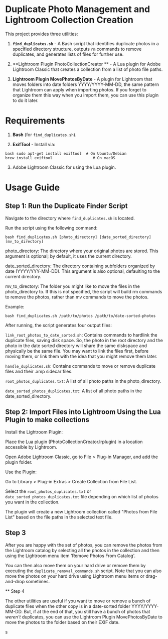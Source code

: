 # Duplicate Photo Management and Lightroom Collection Creation

This project provides three utilities: 

1. **`find_duplicates.sh`** - A
Bash script that identifies duplicate photos in a specified directory
structure, outputs `rm` commands to remove duplicates, and generates
lists of files for further use. 

2. **Lightroom Plugin PhotoCollectionCreator ** - A Lua
plugin for Adobe Lightroom Classic that creates a collection from a list
of photo file paths.

3. **Lightroom Plugin MovePhotosByDate** - A plugin for 
Lightroom that moves folders into date folders YYYY/YYYY-MM-DD, 
the same pattern that Lightroom can apply when importing photos.  If you
forget to organize them this way when you import them, you can use
this plugin to do it later.  

# Requirements

1. **Bash** (for `find_duplicates.sh`).

2. **ExifTool** - Install via:
  
  ```
  bash sudo apt-get install exiftool  # On Ubuntu/Debian
  brew install exiftool                  # On macOS
  ```
  
3. Adobe Lightroom Classic for using the Lua plugin.

# Usage Guide

## Step 1: Run the Duplicate Finder Script

Navigate to the directory where `find_duplicates.sh` is located.

Run the script using the following command:

`bash find_duplicates.sh [photo_directory] [date_sorted_directory] [mv_to_directory]`

photo_directory: The directory where your original photos are stored.
This argument is optional; by default, it uses the current directory.

date_sorted_directory: The directory containing subfolders organized by
date (YYYY/YYY-MM-DD). This argument is also optional, defaulting to the
current directory.

mv_to_directory: The folder you might like to move the files in the photo_directory
to.  If this is not specified, the script will build rm commands to remove the
photos, rather than mv commands to move the photos. 

Example:

`bash find_duplicates.sh /path/to/photos /path/to/date-sorted-photos`

After running, the script generates four output files:

`link_root_photos_to_date_sorted.sh`: Contains commands to hardlink
the duplicate files, saving disk space.  So, the photo in the root
directory and the photo in the date sorted directory will share 
the same diskspace and physically be the same file.  You may want to link the files first,
before moving them, or link them with the idea that you might remove them
later.  

`handle_duplicates.sh`: Contains commands to move or remove duplicate
files and their .xmp sidecar files.  

`root_photos_duplicates.txt`: A list of all photo paths in the photo_directory.

`date_sorted_photos_duplicates.txt`: A list of all photo paths in the
date_sorted_directory.


## Step 2: Import Files into Lightroom Using the Lua Plugin to make collections

Install the Lightroom Plugin:

Place the Lua plugin (PhotoCollectionCreator.lrplugin) in a location
accessible by Lightroom.

Open Adobe Lightroom Classic, go to File > Plug-in Manager, and add the
plugin folder.

Use the Plugin:

Go to Library > Plug-in Extras > Create Collection from File List.

Select the `root_photos_duplicates.txt` or `date_sorted_photos_duplicates.txt` file depending on
which list of photos you want in the collection.

The plugin will create a new Lightroom collection called "Photos from File List"
based on the file paths in the selected text file.

## Step 3

After you are happy with the set of photos, you can remove the photos from the Lightroom
catalog by selecting all the photos in the collection and then
using the Lightroom menu item 'Remove Photos From Catalog'.  

You can then also move them on your hard drive or remove them by executing the `duplicate_removal_commands.sh` script.
Note that you can also move the photos on your hard drive using Lightroom menu items or drag-and-drop sometimes.  

** Step 4

The other utilities are useful if you want to move or remove a bunch of duplicate
files when the other copy is in a date-sorted folder YYYY/YYYY-MM-DD.  But, 
if at the end of that, you still have a bunch of photos that 
*weren't* duplicates, you can use the Lightroom Plugin MovePhotosByDate 
to move the photos to the folder based on their EXIF date. 

s